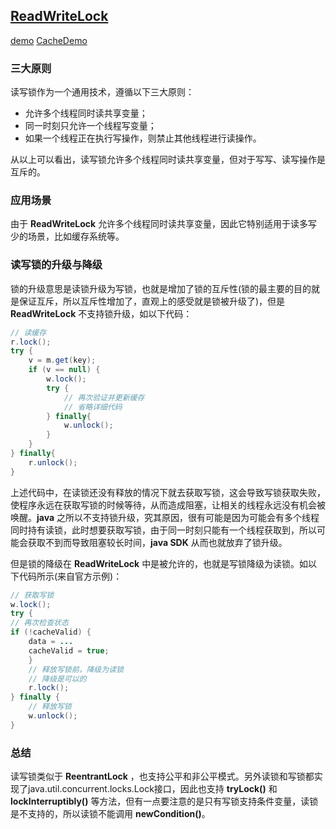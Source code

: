 ﻿## [**ReadWriteLock**](https://github.com/lidonggg/Learning-notes/tree/master/java/src/main/java/com/lidong/java/concurrent/readwritelock)
[demo](https://github.com/lidonggg/Learning-notes/tree/master/java/src/main/java/com/lidong/java/concurrent/readwritelock/ReadWriteLockDemo.java)
[CacheDemo](https://github.com/lidonggg/Learning-notes/tree/master/java/src/main/java/com/lidong/java/concurrent/readwritelock/CacheDemo.java)
### 三大原则
读写锁作为一个通用技术，遵循以下三大原则：

- 允许多个线程同时读共享变量；
- 同一时刻只允许一个线程写变量；
- 如果一个线程正在执行写操作，则禁止其他线程进行读操作。

从以上可以看出，读写锁允许多个线程同时读共享变量，但对于写写、读写操作是互斥的。

### 应用场景
由于 **ReadWriteLock** 允许多个线程同时读共享变量，因此它特别适用于读多写少的场景，比如缓存系统等。

### 读写锁的升级与降级
锁的升级意思是读锁升级为写锁，也就是增加了锁的互斥性(锁的最主要的目的就是保证互斥，所以互斥性增加了，直观上的感受就是锁被升级了)，但是 **ReadWriteLock** 不支持锁升级，如以下代码：
```java
// 读缓存
r.lock();
try {
    v = m.get(key);
    if (v == null) {
        w.lock();
        try {
            // 再次验证并更新缓存
            // 省略详细代码
        } finally{
            w.unlock();
        }
    }
} finally{
    r.unlock();
}
```
上述代码中，在读锁还没有释放的情况下就去获取写锁，这会导致写锁获取失败，使程序永远在获取写锁的时候等待，从而造成阻塞，让相关的线程永远没有机会被唤醒。**java** 之所以不支持锁升级，究其原因，很有可能是因为可能会有多个线程同时持有读锁，此时想要获取写锁，由于同一时刻只能有一个线程获取到，所以可能会获取不到而导致阻塞较长时间，**java SDK** 从而也就放弃了锁升级。

但是锁的降级在 **ReadWriteLock** 中是被允许的，也就是写锁降级为读锁。如以下代码所示(来自官方示例)：
```java
// 获取写锁
w.lock();
try {
// 再次检查状态  
if (!cacheValid) {
    data = ...
    cacheValid = true;
    }
    // 释放写锁前，降级为读锁
    // 降级是可以的
    r.lock();
} finally {
    // 释放写锁
    w.unlock(); 
}
```
### 总结
读写锁类似于 **ReentrantLock** ，也支持公平和非公平模式。另外读锁和写锁都实现了java.util.concurrent.locks.Lock接口，因此也支持 **tryLock()** 和 **lockInterruptibly()** 等方法，但有一点要注意的是只有写锁支持条件变量，读锁是不支持的，所以读锁不能调用 **newCondition()**。
